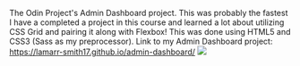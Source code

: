 The Odin Project's Admin Dashboard project. This was probably the fastest I have a completed a project in this course and learned a lot about utilizing CSS Grid and pairing it along with Flexbox!
This was done using HTML5 and CSS3 (Sass as my preprocessor).
Link to my Admin Dashboard project: https://lamarr-smith17.github.io/admin-dashboard/
<img src="admin-dashboard\imgs\admin-dashboard.png">
